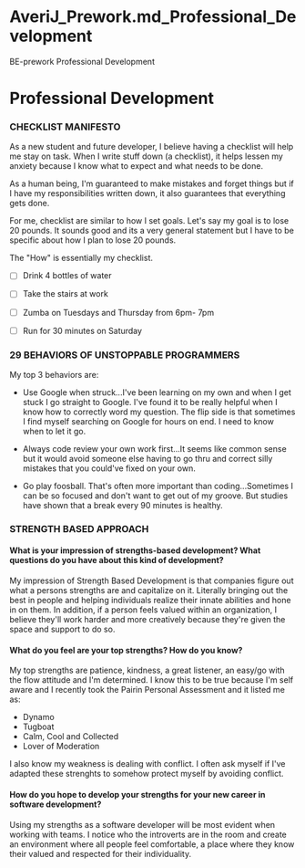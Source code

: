 # AveriJ_Prework.md_Professional_Development
BE-prework Professional Development

# Professional Development
### CHECKLIST MANIFESTO
As a new student and future developer, I believe having a checklist will help me stay on task. When I write stuff down (a checklist), it helps lessen my anxiety because I know what to expect and what needs to be done. 

As a human being, I'm guaranteed to make mistakes and forget things but if I have my responsibilities written down, it also guarantees that everything gets done.

For me, checklist are similar to how I set goals. Let's say my goal is to lose 20 pounds. It sounds good and its a very general statement but I have to be specific about how I plan to lose 20 pounds. 

The "How" is essentially my checklist.
- [ ] Drink 4 bottles of water
- [ ] Take the stairs at work
- [ ] Zumba on Tuesdays and Thursday from 6pm- 7pm
- [ ] Run for 30 minutes on Saturday


### 29 BEHAVIORS OF UNSTOPPABLE PROGRAMMERS
My top 3 behaviors are: 
* Use Google when struck...I've been learning on my own and when I get stuck I go straight to Google. I've found it to be really helpful when I know how to correctly word my question. The flip side is that sometimes I find myself searching on Google for hours on end. I need to know when to let it go.

* Always code review your own work first...It seems like common sense but it would avoid someone else having to go thru and correct silly mistakes that you could've fixed on your own. 

* Go play foosball. That's often more important than coding...Sometimes I can be so focused and don't want to get out of my groove. But studies have shown that a break every 90 minutes is healthy.  


### STRENGTH BASED APPROACH
#### What is your impression of strengths-based development? What questions do you have about this kind of development?
My impression of Strength Based Development is that companies figure out what a persons strengths are and capitalize on it. Literally bringing out the best in people and helping individuals realize their innate abilities and hone in on them.
In addition, if a person feels valued within an organization, I believe they'll work harder and more creatively because they're given the space and support to do so.

#### What do you feel are your top strengths? How do you know?
My top strengths are patience, kindness, a great listener, an easy/go with the flow attitude and I'm determined. I know this to be true because I'm self aware and I recently took the Pairin Personal Assessment and it listed me as:
* Dynamo
* Tugboat
* Calm, Cool and Collected
* Lover of Moderation

I also know my weakness is dealing with conflict. I often ask myself if I've adapted these strenghts to somehow protect myself by avoiding conflict.

#### How do you hope to develop your strengths for your new career in software development?
Using my strengths as a software developer will be most evident when working with teams. I notice who the introverts are in the room and  create an environment where all people feel comfortable, a place where they know their valued and respected for their individuality.
